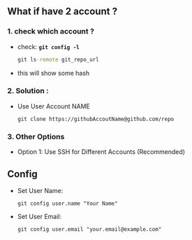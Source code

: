 ## What if have 2 account ?

### 1. check which account ?
   - check: **`git config -l`**
      ```cmd
      git ls-remote git_repo_url
      ```
   - this will show some hash
   
### 2. Solution :
   - Use User Account NAME 
      ```
      git clone https://githubAccoutName@github.com/repo
      ```
### 3. Other Options 
  - Option 1: Use SSH for Different Accounts (Recommended)

## Config
   - Set User Name:
      ```
      git config user.name "Your Name"
      ```
   - Set User Email:
     ```
     git config user.email "your.email@example.com"
     ```
